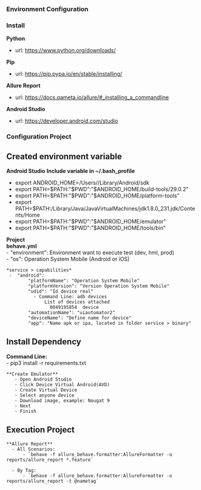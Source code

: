 ### Environment Configuration ###

### Install ###

 **Python**
   - url: https://www.python.org/downloads/

 **Pip**   
   - url: https://pip.pypa.io/en/stable/installing/

**Allure Report**
  - url: https://docs.qameta.io/allure/#_installing_a_commandline

 **Android Studio**  
   - url: https://developer.android.com/studio


### Configuration Project ###

## Created environment variable

**Android Studio**
  **Include variable in ~/.bash_profile** <br>
  - export ANDROID_HOME=/Users/<userprofilehere>/Library/Android/sdk
  - export PATH=$PATH:"$PWD":"$ANDROID_HOME/build-tools/29.0.2"
  - export PATH=$PATH:"$PWD":"$ANDROID_HOME/platform-tools"
  - export PATH=$PATH:/Library/Java/JavaVirtualMachines/jdk1.8.0_231.jdk/Contents/Home
  - export PATH=$PATH:"$PWD":"$ANDROID_HOME/emulator"
  - export PATH=$PATH:"$PWD":"$ANDROID_HOME/tools/bin"

**Project** <br>
   **behave.yml** <br>
     - "environment": Environment want to execute test (dev, hml, prod)<br>
     - "os": Operation System Mobile (Android or iOS)<br>

    *service > capabilities*
     -  "android":
            "platformName": "Operation System Mobile"
            "platformVersion": "Version Operation System Mobile"
            "udid": "Id device real"
              - Command Line: adb devices
                  List of devices attached
                    0049195854	device
            "automationName": "uiautomator2"
            "deviceName": "Define name for device"
            "app": "Name apk or ipa, located in folder service > binary"


## Install Dependency ##
   **Command Line:** <br>
      - pip3 install -r requirements.txt

    **Create Emulator**
       - Open Android Studio
       - Click Device Virtual Android(AVD)
       - Create Virtual Device
       - Select anyone device
       - Download image, example: Nougat 9
       - Next
       - Finish


## Execution Project ##
    **Allure Report**
      - All Scenarios:
          - `behave -f allure_behave.formatter:AllureFormatter -o reports/allure_report *.feature`

      - By Tag:
          - `behave -f allure_behave.formatter:AllureFormatter -o reports/allure_report -t @nametag`
